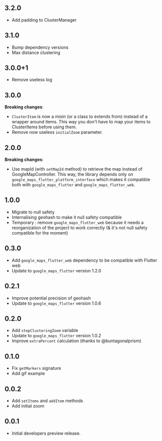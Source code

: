 ## 3.2.0
 - Add padding to ClusterManager

## 3.1.0

- Bump dependency versions
- Max distance clustering

## 3.0.0+1

- Remove useless log

## 3.0.0

**Breaking changes**:

- `ClusterItem` is now a mixin (or a class to extends from) instead of a wrapper around items. This way you don't have to map your items to ClusterItems before using them.
- Remove now useless `initialZoom` parameter.

## 2.0.0

**Breaking changes**:

- Use mapId (with `setMapId` method) to retrieve the map instead of GoogleMapController. This way, the library depends only on `google_maps_flutter_platform_interface` which makes it compatible both with `google_maps_flutter` and `google_maps_flutter_web`.

## 1.0.0

- Migrate to null safety
- Internalising geohash to make it null safety compatible
- Temporary : remove `google_maps_flutter_web` because it needs a reorganization of the project to work correctly (& it's not null safety compatible for the moment)

## 0.3.0

- Add `google_maps_flutter_web` dependency to be compatible with Flutter web
- Update to `google_maps_flutter` version 1.2.0

## 0.2.1

- Improve potential precision of geohash
- Update to `google_maps_flutter` version 1.0.6

## 0.2.0

- Add `stopClusteringZoom` variable
- Update to `google_maps_flutter` version 1.0.2
- Improve `extraPercent` calculation (thanks to @buntagonalprism)

## 0.1.0

- Fix `getMarkers` signature
- Add gif example

## 0.0.2

- Add `setItems` and `addItem` methods
- Add initial zoom

## 0.0.1

- Initial developers preview release.
